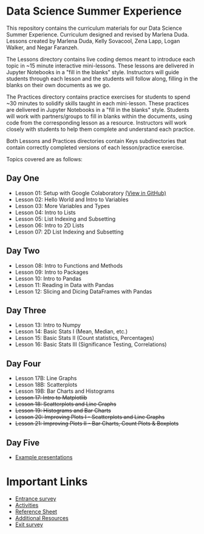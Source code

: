# Data Science Summer Experience

This repository contains the curriculum materials for our Data Science Summer Experience. Curriculum designed and revised by Marlena Duda. Lessons created by Marlena Duda, Kelly Sovacool, Zena Lapp, Logan Walker, and Negar Faranzeh.

The Lessons directory contains live coding demos meant to introduce each topic in ~15 minute interactive mini-lessons. These lessons are delivered in Jupyter Notebooks in a "fill in the blanks" style. Instructors will guide students through each lesson and the students will follow along, filling in the blanks on their own documents as we go.

The Practices directory contains practice exercises for students to spend ~30 minutes to solidify skills taught in each mini-lesson. These practices are delivered in Jupyter Notebooks in a "fill in the blanks" style. Students will work with partners/groups to fill in blanks within the documents, using code from the corresponding lesson as a resource. Instructors will work closely with students to help them complete and understand each practice.

Both Lessons and Practices directories contain Keys subdirectories that contain correctly completed versions of each lesson/practice exercise.

Topics covered are as follows:

## Day One
  - Lesson 01: Setup with Google Colaboratory [(View in GitHub)](Lessons/Lesson01_Setup.md)
  - Lesson 02: Hello World and Intro to Variables
  - Lesson 03: More Variables and Types
  - Lesson 04: Intro to Lists
  - Lesson 05: List Indexing and Subsetting
  - Lesson 06: Intro to 2D Lists
  - Lesson 07: 2D List Indexing and Subsetting

## Day Two
  - Lesson 08: Intro to Functions and Methods
  - Lesson 09: Intro to Packages
  - Lesson 10: Intro to Pandas
  - Lesson 11: Reading in Data with Pandas
  - Lesson 12: Slicing and Dicing DataFrames with Pandas

## Day Three
  - Lesson 13: Intro to Numpy
  - Lesson 14: Basic Stats I (Mean, Median, etc.)
  - Lesson 15: Basic Stats II (Count statistics, Percentages)
  - Lesson 16: Basic Stats III (Significance Testing, Correlations)

## Day Four
  - Lesson 17B: Line Graphs
  - Lesson 18B: Scatterplots
  - Lesson 19B: Bar Charts and Histograms
  - <del>Lesson 17: Intro to Matplotlib
  - <del>Lesson 18: Scatterplots and Line Graphs
  - <del>Lesson 19: Histograms and Bar Charts
  - <del>Lesson 20: Improving Plots I - Scatterplots and Line Graphs
  - <del>Lesson 21: Improving Plots II - Bar Charts, Count Plots & Boxplots

## Day Five
  - [Example presentations](https://drive.google.com/open?id=1Rn10NGdVKYw5c9LaWQHT5BOJnrapmYbdsoBoHqs2myQ)

# Important Links
- [Entrance survey](https://forms.gle/gXLj62T7bEMFipdv7)
- [Activities](Activities/README.md)
- [Reference Sheet](reference.md)
- [Additional Resources](resources.md)
- [Exit survey](https://forms.gle/uF74RVQXjnJ6xzLy8)
